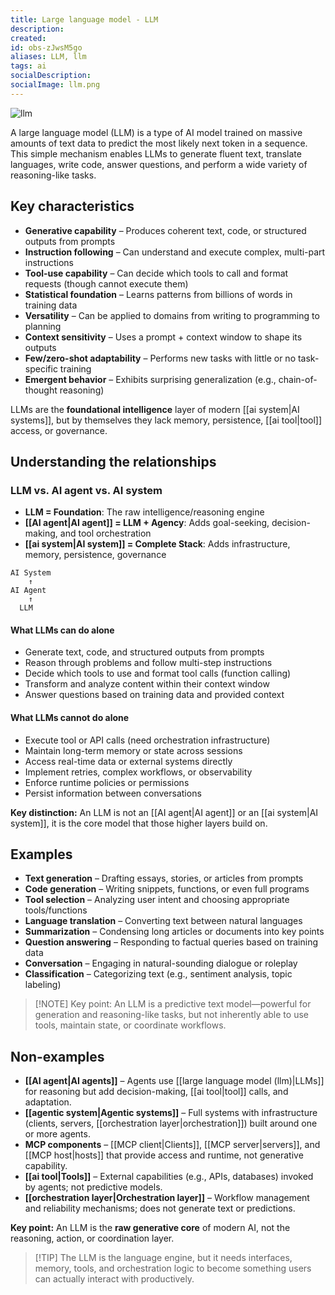```yaml
---
title: Large language model - LLM
description:
created:
id: obs-zJwsM5go
aliases: LLM, llm
tags: ai
socialDescription:
socialImage: llm.png
---
```


![llm](static/llm.png)

A large language model (LLM) is a type of AI model trained on massive amounts of text data to predict the most likely next token in a sequence. This simple mechanism enables LLMs to generate fluent text, translate languages, write code, answer questions, and perform a wide variety of reasoning-like tasks.

## Key characteristics

- **Generative capability** – Produces coherent text, code, or structured outputs from prompts
- **Instruction following** – Can understand and execute complex, multi-part instructions
- **Tool-use capability** – Can decide which tools to call and format requests (though cannot execute them)
- **Statistical foundation** – Learns patterns from billions of words in training data
- **Versatility** – Can be applied to domains from writing to programming to planning
- **Context sensitivity** – Uses a prompt + context window to shape its outputs
- **Few/zero-shot adaptability** – Performs new tasks with little or no task-specific training
- **Emergent behavior** – Exhibits surprising generalization (e.g., chain-of-thought reasoning)

LLMs are the **foundational intelligence** layer of modern [[ai system|AI systems]], but by themselves they lack memory, persistence, [[ai tool|tool]] access, or governance.

## Understanding the relationships

### LLM vs. AI agent vs. AI system

- **LLM = Foundation**: The raw intelligence/reasoning engine
- **[[AI agent|AI agent]] = LLM + Agency**: Adds goal-seeking, decision-making, and tool orchestration
- **[[ai system|AI system]] = Complete Stack**: Adds infrastructure, memory, persistence, governance

```text
AI System
    ↑
AI Agent
    ↑
  LLM
```

#### What LLMs can do alone

- Generate text, code, and structured outputs from prompts
- Reason through problems and follow multi-step instructions
- Decide which tools to use and format tool calls (function calling)
- Transform and analyze content within their context window
- Answer questions based on training data and provided context

#### What LLMs cannot do alone

- Execute tool or API calls (need orchestration infrastructure)
- Maintain long-term memory or state across sessions
- Access real-time data or external systems directly
- Implement retries, complex workflows, or observability
- Enforce runtime policies or permissions
- Persist information between conversations

**Key distinction:** An LLM is not an [[AI agent|AI agent]] or an [[ai system|AI system]], it is the core model that those higher layers build on.

## Examples

- **Text generation** – Drafting essays, stories, or articles from prompts
- **Code generation** – Writing snippets, functions, or even full programs
- **Tool selection** – Analyzing user intent and choosing appropriate tools/functions
- **Language translation** – Converting text between natural languages
- **Summarization** – Condensing long articles or documents into key points
- **Question answering** – Responding to factual queries based on training data
- **Conversation** – Engaging in natural-sounding dialogue or roleplay
- **Classification** – Categorizing text (e.g., sentiment analysis, topic labeling)

> [!NOTE] Key point: An LLM is a predictive text model—powerful for generation and reasoning-like tasks, but not inherently able to use tools, maintain state, or coordinate workflows.

## Non-examples

- **[[AI agent|AI agents]]** – Agents use [[large language model (llm)|LLMs]] for reasoning but add decision-making, [[ai tool|tool]] calls, and adaptation.
- **[[agentic system|Agentic systems]]** – Full systems with infrastructure (clients, servers, [[orchestration layer|orchestration]]) built around one or more agents.
- **MCP components** – [[MCP client|Clients]], [[MCP server|servers]], and [[MCP host|hosts]] that provide access and runtime, not generative capability.
- **[[ai tool|Tools]]** – External capabilities (e.g., APIs, databases) invoked by agents; not predictive models.
- **[[orchestration layer|Orchestration layer]]** – Workflow management and reliability mechanisms; does not generate text or predictions.

**Key point:** An LLM is the **raw generative core** of modern AI, not the reasoning, action, or coordination layer.

> [!TIP] The LLM is the language engine, but it needs interfaces, memory, tools, and orchestration logic to become something users can actually interact with productively.
